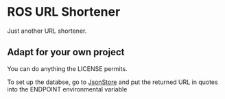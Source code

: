 # ROS URL Shortener
Just another URL shortener.

## Adapt for your own project
You can do anything the LICENSE permits.

To set up the databse, go to [JsonStore](https://www.jsonstore.io) and put the returned URL in quotes into the ENDPOINT environmental variable